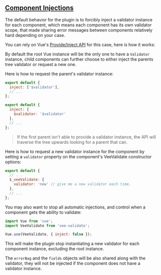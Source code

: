 ## [Component Injections](#injection)

The default behavior for the plugin is to forcibly inject a validator instance for each component, which means each component has its own validator scope, that made sharing error messages between components relatively hard depending on your case.

You can rely on Vue's [Provide/Inject API](https://vuejs.org/v2/api/#provide-inject) for this case, here is how it works:

By default the root Vue instance will be the only one to have a `Validator` instance, child components can further choose to either inject the parents tree validator or request a new one.

Here is how to request the parent's validator instance:

```js
export default {
  inject: ['$validator'],
  // ...
};

export default {
  inject: {
    $validator: '$validator'
  },
  // ...
};
```

> If the first parent isn't able to provide a validator instance, the API will traverse the tree upwards looking for a parent that can.


Here is how to request a new validator instance for the component by setting a `validator` property on the component's VeeValidate constructor options:

```js
export default {
  // ...
  $_veeValidate: {
    validator: 'new' // give me a new validator each time.
  },
  // ...
};
```

You may also want to stop all automatic injections, and control when a component gets the ability to validate:

```js
import Vue from 'vue';
import VeeValidate from 'vee-validate';

Vue.use(VeeValidate, { inject: false });
```

This will make the plugin stop instantiating a new validator for each component instance, excluding the root instance.

The `errorBag` and the `fields` objects will be also shared along with the validator, they will not be injected if the component does not have a validator instance.
